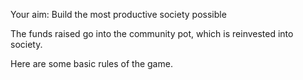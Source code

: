 Your aim: Build the most productive society possible

The funds raised go into the community pot, which is reinvested into society.

Here are some basic rules of the game.